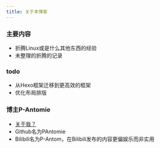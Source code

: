 ```yaml
---
title: 关于本博客
---
```

### 主要内容

- 折腾Linux或是什么其他东西的经验
- 未整理的折腾的记录

### todo

- 从Hexo框架迁移到更高效的框架
- 优化布局排版

### 博主P-Antomie

- [关于我？](https://antomie.pages.dev/myexp)
- Github名为PAntomie
- Bilibili名为P-Antom，在Bilibili发布的内容更偏娱乐而非实用
